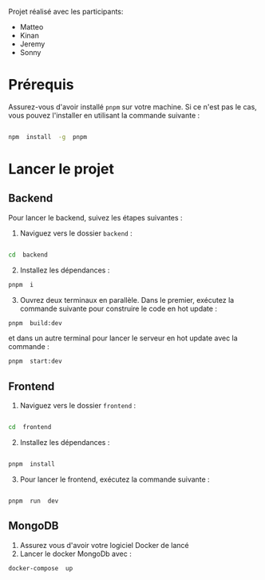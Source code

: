 

Projet réalisé avec les participants:
- Matteo 
- Kinan 
- Jeremy
- Sonny
  
# Prérequis

Assurez-vous d'avoir installé `pnpm` sur votre machine. Si ce n'est pas le cas, vous pouvez l'installer en utilisant la commande suivante :

  

```bash

npm  install  -g  pnpm
```

# Lancer le projet
## Backend

  

Pour lancer le backend, suivez les étapes suivantes :

  

1. Naviguez vers le dossier `backend` :

  

```bash

cd  backend
```

2.  Installez les dépendances :

```bash
pnpm  i
```

3.  Ouvrez deux terminaux en parallèle. Dans le premier, exécutez la commande suivante pour construire le code en hot update :

```bash
pnpm  build:dev
```
et dans un autre terminal pour lancer le serveur en hot update avec la commande :
```bash
pnpm  start:dev
```

## Frontend
1. Naviguez vers le dossier `frontend` :

  

```bash

cd  frontend
```

2.  Installez les dépendances :

```bash

pnpm  install
```

3.  Pour lancer le frontend, exécutez la commande suivante :

```bash

pnpm  run  dev
```

## MongoDB
1. Assurez vous d'avoir votre logiciel Docker de lancé
2. Lancer le docker MongoDb avec :
```bash
docker-compose  up
```


